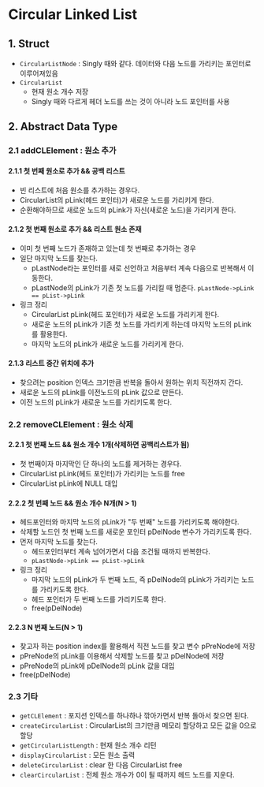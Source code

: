# Circular Linked List

## 1. Struct

- `CircularListNode` : Singly 때와 같다. 데이터와 다음 노드를 가리키는 포인터로 이루어져있음
- `CircularList`
    + 현재 원소 개수 저장
    + Singly 때와 다르게 헤더 노드를 쓰는 것이 아니라 노드 포인터를 사용

## 2. Abstract Data Type

### 2.1 addCLElement : 원소 추가

#### 2.1.1 첫 번째 원소로 추가 && 공백 리스트

- 빈 리스트에 처음 원소를 추가하는 경우다.
- CircularList의 pLink(헤드 포인터)가 새로운 노드를 가리키게 한다.
- 순환해야하므로 새로운 노드의 pLink가 자신(새로운 노드)을 가리키게 한다.

#### 2.1.2 첫 번째 원소로 추가 && 리스트 원소 존재

- 이미 첫 번째 노드가 존재하고 있는데 첫 번째로 추가하는 경우
- 일단 마지막 노드를 찾는다.
    + pLastNode라는 포인터를 새로 선언하고 처음부터 계속 다음으로 반복해서 이동한다.
    + pLastNode의 pLink가 기존 첫 노드를 가리킬 때 멈춘다. `pLastNode->pLink == pList->pLink`
- 링크 정리
    + CircularList pLink(헤드 포인터)가 새로운 노드를 가리키게 한다.
    + 새로운 노드의 pLink가 기존 첫 노드를 가리키게 하는데 마지막 노드의 pLink를 활용한다.
    + 마지막 노드의 pLink가 새로운 노드를 가리키게 한다.

#### 2.1.3 리스트 중간 위치에 추가

- 찾으려는 position 인덱스 크기만큼 반복을 돌아서 원하는 위치 직전까지 간다.
- 새로운 노드의 pLink를 이전노드의 pLink 값으로 만든다.
- 이전 노드의 pLink가 새로운 노드를 가리키도록 한다.

### 2.2 removeCLElement : 원소 삭제

#### 2.2.1 첫 번째 노드 && 원소 개수 1개(삭제하면 공백리스트가 됨)

- 첫 번째이자 마지막인 단 하나의 노드를 제거하는 경우다.
- CircularList pLink(헤드 포인터)가 가리키는 노드를 free
- CircularList pLink에 NULL 대입

#### 2.2.2 첫 번째 노드 && 원소 개수 N개(N > 1)

- 헤드포인터와 마지막 노드의 pLink가 "두 번째" 노드를 가리키도록 해야한다.
- 삭제할 노드인 첫 번째 노드를 새로운 포인터 pDelNode 변수가 가리키도록 한다.
- 먼저 마지막 노드를 찾는다.
    + 헤드포인터부터 계속 넘어가면서 다음 조건될 때까지 반복한다.
    + `pLastNode->pLink == pList->pLink`
- 링크 정리
    + 마지막 노드의 pLink가 두 번째 노드, 즉 pDelNode의 pLink가 가리키는 노드를 가리키도록 한다.
    + 헤드 포인터가 두 번째 노드를 가리키도록 한다.
    + free(pDelNode)

#### 2.2.3 N 번째 노드(N > 1)

- 찾고자 하는 position index를 활용해서 직전 노드를 찾고 변수 pPreNode에 저장
- pPreNode의 pLink를 이용해서 삭제할 노드를 찾고 pDelNode에 저장
- pPreNode의 pLink에 pDelNode의 pLink 값을 대입
- free(pDelNode)

### 2.3 기타

- `getCLElement` : 포지션 인덱스를 하나하나 깎아가면서 반복 돌아서 찾으면 된다.
- `createCircularList` : CircularList의 크기만큼 메모리 할당하고 모든 값을 0으로 할당
- `getCircularListLength` : 현재 원소 개수 리턴
- `displayCircularList` : 모든 원소 출력
- `deleteCircularList` : clear 한 다음 CircularList free
- `clearCircularList` : 전체 원소 개수가 0이 될 때까지 헤드 노드를 지운다.
